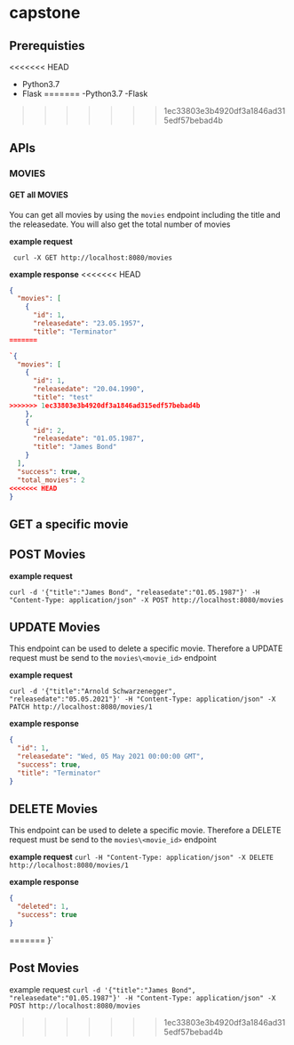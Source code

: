 # capstone

## Prerequisties

<<<<<<< HEAD
- Python3.7
- Flask
=======
-Python3.7
-Flask
>>>>>>> 1ec33803e3b4920df3a1846ad315edf57bebad4b


## APIs

### MOVIES

#### GET all MOVIES

You can get all movies by using the `movies` endpoint including the title and the releasedate. You will also get the total number of movies

**example request**

` curl -X GET http://localhost:8080/movies`

**example response**
<<<<<<< HEAD
```json
{
  "movies": [
    {
      "id": 1, 
      "releasedate": "23.05.1957", 
      "title": "Terminator"
=======

`{
  "movies": [
    {
      "id": 1, 
      "releasedate": "20.04.1990", 
      "title": "test"
>>>>>>> 1ec33803e3b4920df3a1846ad315edf57bebad4b
    }, 
    {
      "id": 2, 
      "releasedate": "01.05.1987", 
      "title": "James Bond"
    }
  ], 
  "success": true, 
  "total_movies": 2
<<<<<<< HEAD
}
```

## GET a specific movie

## POST Movies

**example request**

`curl -d '{"title":"James Bond", "releasedate":"01.05.1987"}' -H "Content-Type: application/json" -X POST http://localhost:8080/movies`

## UPDATE Movies

This endpoint can be used to delete a specific movie. Therefore a UPDATE request must be send to the `movies\<movie_id>` endpoint

**example request**

`curl -d '{"title":"Arnold Schwarzenegger", "releasedate":"05.05.2021"}' -H "Content-Type: application/json" -X PATCH http://localhost:8080/movies/1`

**example response**
```json
{
  "id": 1,
  "releasedate": "Wed, 05 May 2021 00:00:00 GMT",
  "success": true,
  "title": "Terminator"
}
```

## DELETE Movies

This endpoint can be used to delete a specific movie. Therefore a DELETE request must be send to the `movies\<movie_id>` endpoint

**example request** 
`curl -H "Content-Type: application/json" -X DELETE http://localhost:8080/movies/1`

**example response**

```json
{
  "deleted": 1,
  "success": true
}
```
=======
}`

## Post Movies

example request `curl -d '{"title":"James Bond", "releasedate":"01.05.1987"}' -H "Content-Type: application/json" -X POST http://localhost:8080/movies`
>>>>>>> 1ec33803e3b4920df3a1846ad315edf57bebad4b
